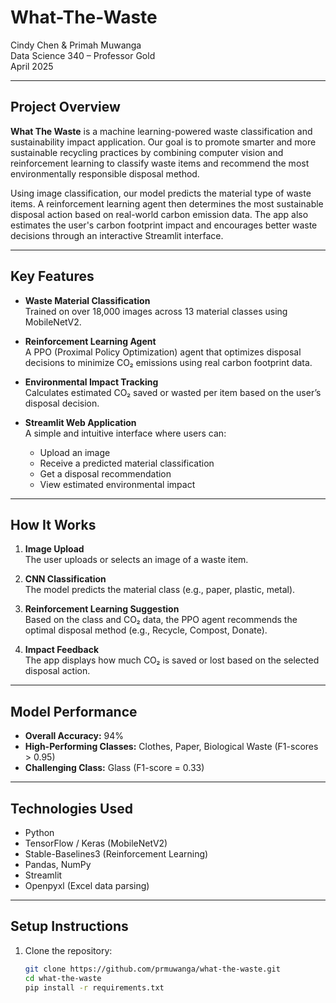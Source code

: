 # What-The-Waste

Cindy Chen & Primah Muwanga  
Data Science 340 – Professor Gold  
April 2025

---

## Project Overview

**What The Waste** is a machine learning-powered waste classification and sustainability impact application. Our goal is to promote smarter and more sustainable recycling practices by combining computer vision and reinforcement learning to classify waste items and recommend the most environmentally responsible disposal method.

Using image classification, our model predicts the material type of waste items. A reinforcement learning agent then determines the most sustainable disposal action based on real-world carbon emission data. The app also estimates the user's carbon footprint impact and encourages better waste decisions through an interactive Streamlit interface.

---

## Key Features

- **Waste Material Classification**  
  Trained on over 18,000 images across 13 material classes using MobileNetV2.

- **Reinforcement Learning Agent**  
  A PPO (Proximal Policy Optimization) agent that optimizes disposal decisions to minimize CO₂ emissions using real carbon footprint data.

- **Environmental Impact Tracking**  
  Calculates estimated CO₂ saved or wasted per item based on the user’s disposal decision.

- **Streamlit Web Application**  
  A simple and intuitive interface where users can:
  - Upload an image
  - Receive a predicted material classification
  - Get a disposal recommendation
  - View estimated environmental impact

---

## How It Works

1. **Image Upload**  
   The user uploads or selects an image of a waste item.

2. **CNN Classification**  
   The model predicts the material class (e.g., paper, plastic, metal).

3. **Reinforcement Learning Suggestion**  
   Based on the class and CO₂ data, the PPO agent recommends the optimal disposal method (e.g., Recycle, Compost, Donate).

4. **Impact Feedback**  
   The app displays how much CO₂ is saved or lost based on the selected disposal action.

---

## Model Performance

- **Overall Accuracy:** 94%
- **High-Performing Classes:** Clothes, Paper, Biological Waste (F1-scores > 0.95)
- **Challenging Class:** Glass (F1-score = 0.33)

---

## Technologies Used

- Python
- TensorFlow / Keras (MobileNetV2)
- Stable-Baselines3 (Reinforcement Learning)
- Pandas, NumPy
- Streamlit
- Openpyxl (Excel data parsing)

---

## Setup Instructions

1. Clone the repository:
   ```bash
   git clone https://github.com/prmuwanga/what-the-waste.git
   cd what-the-waste
   pip install -r requirements.txt

